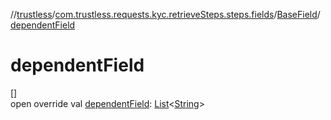 //[trustless](../../../index.md)/[com.trustless.requests.kyc.retrieveSteps.steps.fields](../index.md)/[BaseField](index.md)/[dependentField](dependent-field.md)

# dependentField

[]\
open override val [dependentField](dependent-field.md): [List](https://kotlinlang.org/api/latest/jvm/stdlib/kotlin.collections/-list/index.html)&lt;[String](https://kotlinlang.org/api/latest/jvm/stdlib/kotlin/-string/index.html)&gt;
